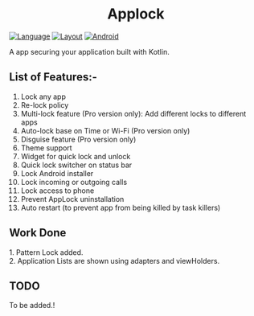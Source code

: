 <h1 align="center"> Applock </h1>

[![Language](https://img.shields.io/badge/kotlin-awesome-blue/it5prasoon/Applock?branch=master)](https://kotlinlang.org/)
[![Layout](https://img.shields.io/badge/fragment-layout-important/it5prasoon/Applock?branch=master)](https://developer.android.com/training/basics/fragments/creating)
[![Android](https://img.shields.io/badge/android-all-success/it5prasoon/Applock?branch=master)](https://developer.android.com/) 


A app securing your application built with Kotlin.



<h2> List of Features:- </h2>

1. Lock any app
2. Re-lock policy
3. Multi-lock feature (Pro version only): Add different locks to different apps
4. Auto-lock base on Time or Wi-Fi (Pro version only)
5. Disguise feature (Pro version only)
6. Theme support
7. Widget for quick lock and unlock
8. Quick lock switcher on status bar
9. Lock Android installer
10. Lock incoming or outgoing calls
11. Lock access to phone
12. Prevent AppLock uninstallation
13. Auto restart (to prevent app from being killed by task killers)


<h2>Work Done</h2>
1. Pattern Lock added.<br>
2. Application Lists are shown using adapters and viewHolders.


<h2>TODO</h2> 
 To be added.!
 
  
